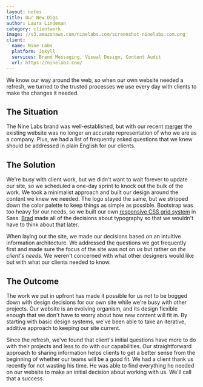 ```yaml
---
layout: notes
title: Our New Digs
author: Laura Lindeman
category: clientwork
image: //s3.amazonaws.com/ninelabs.com/screenshot-ninelabs.com.png
client:
  name: Nine Labs
  platform: Jekyll
  services: Brand Messaging, Visual Design, Content Audit
  url: https://ninelabs.com/
---
```

We know our way around the web, so when our own website needed a refresh, we turned to the trusted processes we use every day with clients to make the changes it needed.

## The Situation
The Nine Labs brand was well-established, but with our recent [merger](https://ninelabs.com/notes/merger.html) the existing website was no longer an accurate representation of who we are as a company. Plus, we had a list of frequently asked questions that we knew should be addressed in plain English for our clients.

## The Solution
We're busy with client work, but we didn't want to wait forever to update our site, so we scheduled a one-day sprint to knock out the bulk of the work. We took a minimalist approach and built our design around the content we knew we needed. The logo stayed the same, but we stripped down the color palette to keep things as simple as possible. Bootstrap was too heavy for our needs, so we built our own [responsive CSS grid system](https://gist.github.com/jcornelius/ab9e5abfd3aa22043d8a) in Sass. [Brad](/about/brad-weaver.html) made all of the decisions about typography so that we wouldn't have to think about that later.

When laying out the site, we made our decisions based on an intuitive information architecture. We addressed the questions we got frequently first and made sure the focus of the site was not on *us* but rather on *the client's needs*. We weren't concerned with what other designers would like but with what our clients needed to know.

## The Outcome
The work we put in upfront has made it possible for us not to be bogged down with design decisions for our own site while we're busy with other projects. Our website is an evolving organism, and its design flexible enough that we don't have to worry about how new content will fit in. By starting with basic design systems, we've been able to take an iterative, additive approach to keeping our site current.

Since the refresh, we've found that client's initial questions have more to do with their projects and less to do with our capabilities. Our straightforward approach to sharing information helps clients to get a better sense from the beginning of whether our teams will be a good fit. We had a client thank us recently for not wasting his time. He was able to find everything he needed on our website to make an initial decision about working with us. We'll call that a success.
